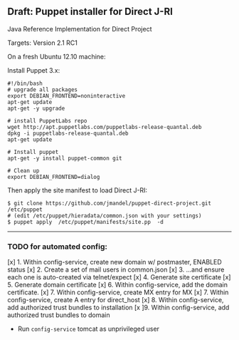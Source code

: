 ## Draft: Puppet installer for Direct J-RI
Java Reference Implementation for Direct Project

Targets: Version 2.1 RC1

On a fresh Ubuntu 12.10 machine:

Install Puppet 3.x:
```
#!/bin/bash
# upgrade all packages
export DEBIAN_FRONTEND=noninteractive
apt-get update
apt-get -y upgrade

# install PuppetLabs repo
wget http://apt.puppetlabs.com/puppetlabs-release-quantal.deb
dpkg -i puppetlabs-release-quantal.deb
apt-get update

# Install puppet
apt-get -y install puppet-common git

# Clean up
export DEBIAN_FRONTEND=dialog
```


Then apply the site manifest to load Direct J-RI:
```
$ git clone https://github.com/jmandel/puppet-direct-project.git /etc/puppet
# (edit /etc/puppet/hieradata/common.json with your settings)
$ puppet apply  /etc/puppet/manifests/site.pp  -d
```

---
### TODO for automated config:

[x] 1.  Within config-service, create new domain w/ postmaster, ENABLED status
[x] 2.  Create a set of mail users in common.json
[x] 3.  ...and ensure each one is auto-created via telnet/expect
[x] 4.  Generate site certificate
[x] 5.  Generate domain certificate
[x] 6.  Within config-service, add the domain certificate.
[x] 7.  Within config-service, create MX  entry for MX
[x] 7.  Within config-service, create A entry for direct_host
[x] 8.  Within config-service, add authorized trust bundles to installation
[x ]9.  Within config-service, add authorized trust bundles to domain

* Run `config-service` tomcat as unprivileged user
